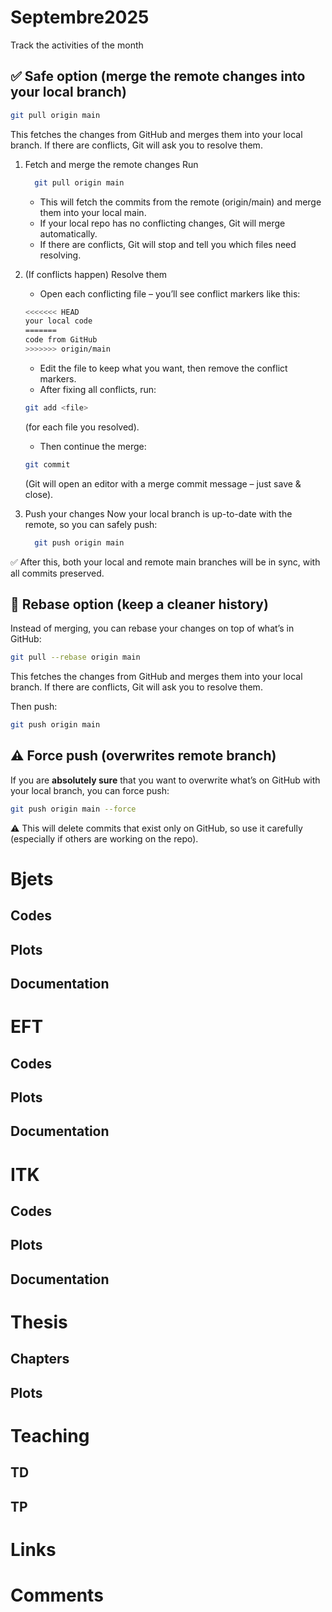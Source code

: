 # Septembre2025

Track the activities of the month

## ✅ Safe option (merge the remote changes into your local branch)

```bash
git pull origin main
```
This fetches the changes from GitHub and merges them into your local branch.
If there are conflicts, Git will ask you to resolve them.


1. Fetch and merge the remote changes
   Run
   ```bash
     git pull origin main
   ```

   -  This will fetch the commits from the remote (origin/main) and merge them into your local main.
   -  If your local repo has no conflicting changes, Git will merge automatically.
   -  If there are conflicts, Git will stop and tell you which files need resolving.
2. (If conflicts happen) Resolve them
   -  Open each conflicting file – you’ll see conflict markers like this:
     ```bash
     <<<<<<< HEAD
    your local code
    =======
    code from GitHub
    >>>>>>> origin/main
   ```
   -  Edit the file to keep what you want, then remove the conflict markers.
   -  After fixing all conflicts, run:
     ```bash
     git add <file>
   ```
     (for each file you resolved).
   -  Then continue the merge:
     ```bash
     git commit
   ```
     (Git will open an editor with a merge commit message – just save & close).
3. Push your changes
   Now your local branch is up-to-date with the remote, so you can safely push:
   ```bash
     git push origin main
   ```
✅ After this, both your local and remote main branches will be in sync, with all commits preserved.


## 🔄 Rebase option (keep a cleaner history)

Instead of merging, you can rebase your changes on top of what’s in GitHub:

```bash
git pull --rebase origin main
```
This fetches the changes from GitHub and merges them into your local branch.
If there are conflicts, Git will ask you to resolve them.

Then push:

```bash
git push origin main
```

## ⚠️ Force push (overwrites remote branch)

If you are **absolutely sure** that you want to overwrite what’s on GitHub with your local branch, you can force push:

```bash
git push origin main --force
```

⚠️ This will delete commits that exist only on GitHub, so use it carefully (especially if others are working on the repo).

# Bjets

## Codes

## Plots

## Documentation


# EFT

## Codes

## Plots

## Documentation

# ITK

## Codes

## Plots

## Documentation


# Thesis

## Chapters

## Plots


# Teaching

## TD

## TP


# Links


# Comments

